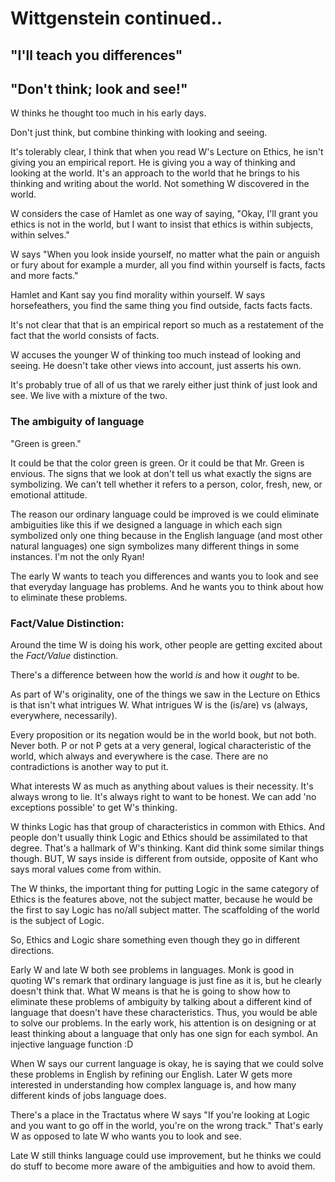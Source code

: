 # Wittgenstein continued..

## "I'll teach you differences"

## "Don't think; look and see!"

W thinks he thought too much in his early days.

Don't just think, but combine thinking with looking and seeing.

It's tolerably clear, I think that when you read W's Lecture on Ethics, he isn't giving you an empirical report.  He is giving you a way of thinking and looking at the world.  It's an approach to the world that he brings to his thinking and writing about the world.  Not something W discovered in the world.

W considers the case of Hamlet as one way of saying, "Okay, I'll grant you ethics is not in the world, but I want to insist that ethics is within subjects, within selves."  

W says "When you look inside yourself, no matter what the pain or anguish or fury about for example a murder, all you find within yourself is facts, facts and more facts."

Hamlet and Kant say you find morality within yourself.  W says horsefeathers, you find the same thing you find outside, facts facts facts.

It's not clear that that is an empirical report so much as a restatement of the fact that the world consists of facts.  

W accuses the younger W of thinking too much instead of looking and seeing.  He doesn't take other views into account, just asserts his own. 

It's probably true of all of us that we rarely either just think of just look and see.  We live with a mixture of the two.  

### The ambiguity of language
"Green is green."

It could be that the color green is green.  Or it could be that Mr. Green is envious.  The signs that we look at don't tell us what exactly the signs are symbolizing.  We can't tell whether it refers to a person, color, fresh, new, or emotional attitude.

The reason our ordinary language could be improved is we could eliminate ambiguities like this if we designed a language in which each sign symbolized only one thing because in the English language (and most other natural languages) one sign symbolizes many different things in some instances.  I'm not the only Ryan! 

The early W wants to teach you differences and wants you to look and see that everyday language has problems.  And he wants you to think about how to eliminate these problems.  

### Fact/Value Distinction:
Around the time W is doing his work, other people are getting excited about the *Fact/Value* distinction. 

There's a difference between how the world _is_ and how it _ought_ to be.

As part of W's originality, one of the things we saw in the Lecture on Ethics is that isn't what intrigues W.  What intrigues W is the (is/are) vs (always, everywhere, necessarily).

Every proposition or its negation would be in the world book, but not both.  Never both.  P or not P gets at a very general, logical characteristic of the world, which always and everywhere is the case.  There are no contradictions is another way to put it.  

What interests W as much as anything about values is their necessity.  It's always wrong to lie.  It's always right to want to be honest.  We can add 'no exceptions possible' to get W's thinking.

W thinks Logic has that group of characteristics in common with Ethics.  And people don't usually think Logic and Ethics should be assimilated to that degree.  That's a hallmark of W's thinking.  Kant did think some similar things though.  BUT, W says inside is different from outside, opposite of Kant who says moral values come from within. 


The W thinks, the important thing for putting Logic in the same category of Ethics is the features above, not the subject matter, because he would be the first to say Logic has no/all subject matter.  The scaffolding of the world is the subject of Logic.  

So, Ethics and Logic share something even though they go in different directions.

Early W and late W both see problems in languages.  Monk is good in quoting W's remark that ordinary language is just fine as it is, but he clearly doesn't think that.  What W means is that he is going to show how to eliminate these problems of ambiguity by talking about a different kind of language that doesn't have these characteristics.  Thus, you would be able to solve our problems.  In the early work, his attention is on designing or at least thinking about a language that only has one sign for each symbol.  An injective language function :D  

When W says our current language is okay, he is saying that we could solve these problems in English by refining our English.  Later W gets more interested in understanding how complex language is, and how many different kinds of jobs language does.


There's a place in the Tractatus where W says "If you're looking at Logic and you want to go off in the world, you're on the wrong track."  That's early W as opposed to late W who wants you to look and see.

Late W still thinks language could use improvement, but he thinks we could do stuff to become more aware of the ambiguities and how to avoid them.  


